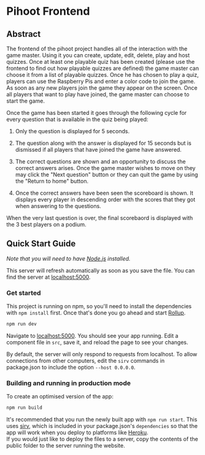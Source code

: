 # Pihoot Frontend

## Abstract

The frontend of the pihoot project handles all of the interaction with the game master. Using it you can create, update, edit, delete, play and host quizzes. Once at least one playable quiz has been created (please use the frontend to find out how playable quizzes are defined) the game master can choose it from a list of playable quizzes. Once he has chosen to play a quiz, players can use the Raspberry Pis and enter a color code to join the game. As soon as any new players join the game they appear on the screen. Once all players that want to play have joined, the game master can choose to start the game.

Once the game has been started it goes through the following cycle for every question that is available in the quiz being played:

1. Only the question is displayed for 5 seconds.

2. The question along with the answer is displayed for 15 seconds but is dismissed if all players that have joined the game have answered.

3. The correct questions are shown and an opportunity to discuss the correct answers arises. Once the game master wishes to move on they may click the "Next question" button or they can quit the game by using the "Return to home" button.

4. Once the correct answers have been seen the scoreboard is shown. It displays every player in descending order with the scores that they got when answering to the questions.

When the very last question is over, the final scorebaord is displayed with the 3 best players on a podium.

## Quick Start Guide

*Note that you will need to have [Node.js](https://nodejs.org) installed.*

This server will refresh automatically as soon as you save the file. You can find the server at [localhost:5000](http://localhost:5000).

### Get started

This project is running on npm, so you'll need to install the dependencies with `npm install` first. Once that's done you go ahead and start [Rollup](https://rollupjs.org).

```bash
npm run dev
```

Navigate to [localhost:5000](http://localhost:5000). You should see your app running. Edit a component file in `src`, save it, and reload the page to see your changes.

By default, the server will only respond to requests from localhost. To allow connections from other computers, edit the `sirv` commands in package.json to include the option `--host 0.0.0.0`.

### Building and running in production mode

To create an optimised version of the app:

```bash
npm run build
```

It's recommended that you run the newly built app with `npm run start`. This uses [sirv](https://github.com/lukeed/sirv), which is included in your package.json's `dependencies` so that the app will work when you deploy to platforms like [Heroku](https://heroku.com).<br>
If you would just like to deploy the files to a server, copy the contents of the public folder to the server running the website.
